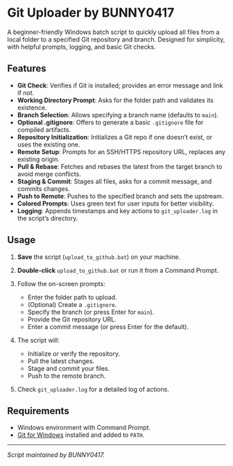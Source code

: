 # Git Uploader by BUNNY0417

A beginner-friendly Windows batch script to quickly upload all files from a local folder to a specified Git repository and branch. Designed for simplicity, with helpful prompts, logging, and basic Git checks.

## Features

* **Git Check**: Verifies if Git is installed; provides an error message and link if not.
* **Working Directory Prompt**: Asks for the folder path and validates its existence.
* **Branch Selection**: Allows specifying a branch name (defaults to `main`).
* **Optional .gitignore**: Offers to generate a basic `.gitignore` file for compiled artifacts.
* **Repository Initialization**: Initializes a Git repo if one doesn’t exist, or uses the existing one.
* **Remote Setup**: Prompts for an SSH/HTTPS repository URL, replaces any existing origin.
* **Pull & Rebase**: Fetches and rebases the latest from the target branch to avoid merge conflicts.
* **Staging & Commit**: Stages all files, asks for a commit message, and commits changes.
* **Push to Remote**: Pushes to the specified branch and sets the upstream.
* **Colored Prompts**: Uses green text for user inputs for better visibility.
* **Logging**: Appends timestamps and key actions to `git_uploader.log` in the script’s directory.

## Usage

1. **Save** the script (`upload_to_github.bat`) on your machine.
2. **Double-click** `upload_to_github.bat` or run it from a Command Prompt.
3. Follow the on-screen prompts:

   * Enter the folder path to upload.
   * (Optional) Create a `.gitignore`.
   * Specify the branch (or press Enter for `main`).
   * Provide the Git repository URL.
   * Enter a commit message (or press Enter for the default).
4. The script will:

   * Initialize or verify the repository.
   * Pull the latest changes.
   * Stage and commit your files.
   * Push to the remote branch.
5. Check `git_uploader.log` for a detailed log of actions.

## Requirements

* Windows environment with Command Prompt.
* [Git for Windows](https://git-scm.com/) installed and added to `PATH`.

---

*Script maintained by BUNNY0417.*
